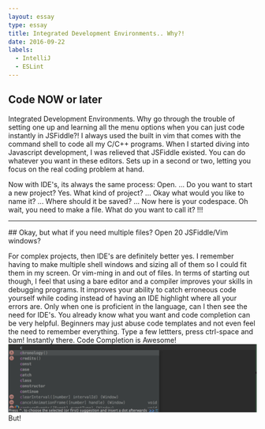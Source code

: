 ```yaml
---
layout: essay
type: essay
title: Integrated Development Environments.. Why?!
date: 2016-09-22
labels:
  - IntelliJ
  - ESLint
---
```

## Code NOW or later
Integrated Development Environments. Why go through the trouble of setting one up and learning all the menu options
when you can just code instantly in JSFiddle?! I always used the built in vim that comes with the command shell to code all
my C/C++ programs. When I started diving into Javascript development, I was relieved that JSFiddle existed. You can do 
whatever you want in these editors. Sets up in a second or two, letting you focus on the real coding problem at hand.

Now with IDE's, its always the same process: Open. ... Do you want to start a new project? Yes. What kind of project? ...
Okay what would you like to name it? ... Where should it be saved? ... Now here is your codespace. Oh wait, you need to
make a file. What do you want to call it? !!!
<hr>
## Okay, but what if you need multiple files? Open 20 JSFiddle/Vim windows?

For complex projects, then IDE's are definitely better yes. I remember having to make multiple shell windows and sizing all of them
so I could fit them in my screen. Or vim-ming in and out of files. In terms of starting out though, I feel that using a bare
editor and a compiler improves your skills in debugging programs.  It improves your ability to catch erroneous code yourself 
while coding instead of having an IDE highlight where all your errors are. Only when one is proficient in the language, can I 
then see the need for IDE's. You already know what you want and code completion can be very helpful. Beginners may just abuse
code templates and not even feel the need to remember everything. Type a few lettters, press ctrl-space and bam! Instantly 
there. 
<span class="ui red ribbon">Code Completion is Awesome!</span>
<img class ="ui image" src ="/images/ccomp.png">
But!
